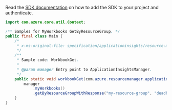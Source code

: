 Read the [SDK documentation](https://github.com/Azure/azure-sdk-for-java/blob/azure-resourcemanager-applicationinsights_1.0.0-beta.3/sdk/applicationinsights/azure-resourcemanager-applicationinsights/README.md) on how to add the SDK to your project and authenticate.

```java
import com.azure.core.util.Context;

/** Samples for MyWorkbooks GetByResourceGroup. */
public final class Main {
    /*
     * x-ms-original-file: specification/applicationinsights/resource-manager/Microsoft.Insights/stable/2021-03-08/examples/MyWorkbookGet.json
     */
    /**
     * Sample code: WorkbookGet.
     *
     * @param manager Entry point to ApplicationInsightsManager.
     */
    public static void workbookGet(com.azure.resourcemanager.applicationinsights.ApplicationInsightsManager manager) {
        manager
            .myWorkbooks()
            .getByResourceGroupWithResponse("my-resource-group", "deadb33f-5e0d-4064-8ebb-1a4ed0313eb2", Context.NONE);
    }
}
```
